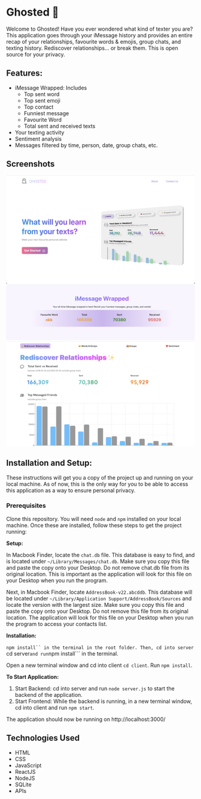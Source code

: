 # Ghosted 👻
Welcome to Ghosted! Have you ever wondered what kind of texter you are? This application goes through your iMessage history and provides an entire recap of your relationships, favourite words & emojis, group chats, and texting history. Rediscover relationships... or break them. This is open source for your privacy. 

## Features:
* iMessage Wrapped: Includes
  * Top sent word
  * Top sent emoji
  * Top contact
  * Funniest message
  * Favourite Word
  * Total sent and received texts
* Your texting activity
* Sentiment analysis
* Messages filtered by time, person, date, group chats, etc.

## Screenshots
![Landing Page](/client/src/assets/screenshots/landing_page.png?raw=true)
![Wrapped](/client/src/assets/screenshots/wrapped.png?raw=true) ![Rediscover Relationships](/client/src/assets/screenshots/rediscover.png?raw=true)

## Installation and Setup:
These instructions will get you a copy of the project up and running on your local machine. As of now, this is the only way for you to be able to access this application as a way to ensure personal privacy. 

### Prerequisites
Clone this repository. You will need ```node``` and ```npm``` installed on your local machine. Once these are installed, follow these steps to get the project running: 

**Setup:**

In Macbook Finder, locate the ```chat.db``` file. This database is easy to find, and is located under ```~/Library/Messages/chat.db```. Make sure you copy this file and paste the copy onto your Desktop. Do not remove chat.db file from its original location. This is important as the application will look for this file on your Desktop when you run the program. 

Next, in Macbook Finder, locate ```AddressBook-v22.abcddb```. This database will be located under ```~/Library/Application Support/AddressBook/Sources``` and locate the version with the largest size. Make sure you copy this file and paste the copy onto your Desktop. Do not remove this file from its original location. The application will look for this file on your Desktop when you run the program to access your contacts list. 

**Installation:**

```npm install`` in the terminal in the root folder. Then, cd into server ```cd server``` and run ```npm install``` in the terminal.

Open a new terminal window and cd into client ```cd client```. Run ```npm install```. 

**To Start Application:**

1. Start Backend: cd into server and run ```node server.js``` to start the backend of the application. 
2. Start Frontend: While the backend is running, in a new terminal window, cd into client and run ```npm start```. 

The application should now be running on http://localhost:3000/

## Technologies Used
* HTML
* CSS
* JavaScript
* ReactJS
* NodeJS
* SQLite
* APIs
